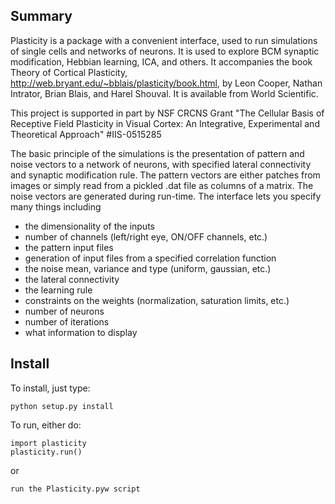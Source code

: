 ## Summary

Plasticity is a package with a convenient interface, used to run simulations of single cells and networks of neurons. It is used to explore BCM synaptic modification, Hebbian learning, ICA, and others. It accompanies the book Theory of Cortical Plasticity, http://web.bryant.edu/~bblais/plasticity/book.html, by Leon Cooper, Nathan Intrator, Brian Blais, and Harel Shouval. It is available from World Scientific.

This project is supported in part by NSF CRCNS Grant "The Cellular Basis of Receptive Field Plasticity in Visual Cortex: An Integrative, Experimental and Theoretical Approach" #IIS-0515285

The basic principle of the simulations is the presentation of pattern and noise vectors to a network of neurons, with specified lateral connectivity and synaptic modification rule. The pattern vectors are either patches from images or simply read from a pickled .dat file as columns of a matrix. The noise vectors are generated during run-time. The interface lets you specify many things including

* the dimensionality of the inputs
* number of channels (left/right eye, ON/OFF channels, etc.)
* the pattern input files
* generation of input files from a specified correlation function
* the noise mean, variance and type (uniform, gaussian, etc.)
* the lateral connectivity
* the learning rule
* constraints on the weights (normalization, saturation limits, etc.)
* number of neurons
* number of iterations
* what information to display


## Install

To install, just type:

    python setup.py install

To run, either do:

    import plasticity
    plasticity.run()

or

    run the Plasticity.pyw script

